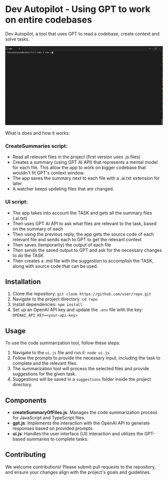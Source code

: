 # Dev Autopilot - Using GPT to work on entire codebases

Dev Autopilot, a tool that uses GPT to read a codebase, create context and solve tasks.

![Demo](demo.gif)

What is does and how it works:

### CreateSummaries script:
- Read all relevant files in the project (first version uses .js files)
- Creates a summary (using GPT AI API) that represents a mental model for each file. This allow the app to work on bigger codebase that wouldn't fit GPT's context window.
- The app saves the summary next to each file with a .ai.txt extension for later.
- A watcher keeps updating files that are changed.
### UI script:
- The app takes into account the TASK and gets all the summary files (.ai.txt)
- Then uses GPT AI API to ask what files are relevant to the task, based on the summary of each
- Then using the previous reply, the app gets the source code of each relevant file and sends each to GPT to get the relevant context
- Then saves (temporarily) the output of each file
- Then sends the saved output to GPT and ask for the necessary changes to do the TASK
- Then creates a .md file with the suggestion to accomplish the TASK, along with source code that can be used.

## Installation

1. Clone the repository: `git clone https://github.com/user/repo.git`
2. Navigate to the project directory: `cd repo`
3. Install dependencies: `npm install`
4. Set up an OpenAI API key and update the `.env` file with the key: `OPENAI_API_KEY=<your-api-key>`

## Usage

To use the code summarization tool, follow these steps:

1. Navigate to the `ui.js` file and run it: `node ui.js`
2. Follow the prompts to provide the necessary input, including the task to complete and the relevant files.
3. The summarization tool will process the selected files and provide suggestions for the given task.
4. Suggestions will be saved in a `suggestions` folder inside the project directory.

## Components

- **createSummaryOfFiles.js**: Manages the code summarization process for JavaScript and TypeScript files.
- **gpt.js**: Implements the interaction with the OpenAI API to generate responses based on provided prompts.
- **ui.js**: Handles the user interface (UI) interaction and utilizes the GPT-based summaries to complete tasks.


## Contributing

We welcome contributions! Please submit pull requests to the repository, and ensure your changes align with the project's goals and guidelines.
